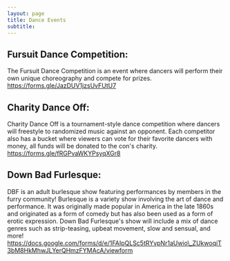 ```yaml
---
layout: page
title: Dance Events
subtitle:
---
```

## Fursuit Dance Competition:&nbsp;

The Fursuit Dance Competition is an event where dancers will perform their own unique choreography and compete for prizes.&nbsp;<br>https://forms.gle/JazDUV1jzsUvFUtU7

## Charity Dance Off:

Charity Dance Off is a tournament-style dance competition where dancers will freestyle to randomized music against an opponent. Each competitor also has a bucket where viewers can vote for their favorite dancers with money, all funds will be donated to the con's charity.<br>https://forms.gle/fRGPvaWKYPsyqXGr8

## Down Bad Furlesque:

DBF is an adult burlesque show featuring performances by members in the furry community! Burlesque is a variety show involving the art of dance and performance. It was originally made popular in America in the late 1860s and originated as a form of comedy but has also been used as a form of erotic expression. Down Bad Furlesque's show will include a mix of dance genres such as strip-teasing, upbeat movement, slow and sensual, and more!<br>https://docs.google.com/forms/d/e/1FAIpQLSc5tRYvpNr1aUwio\_ZUkwoqiT3bM8HkMhwJLYerQHmzFYMAcA/viewform